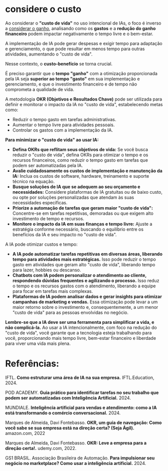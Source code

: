 # considere o custo

Ao considerar o **"custo de vida"** no uso intencional de IAs, o foco é inverso a [considerar o ganho](considere-o-ganho), analisando como os **gastos** e a **redução do ganho financeiro** podem impactar negativamente o tempo livre e o bem-estar. 

A implementação de IA pode gerar despesas e exigir tempo para adaptação e gerenciamento, o que pode resultar em menos tempo para outras atividades, aumentando o "custo de vida".

Nesse contexto, o **custo-benefício** se torna crucial. 

É preciso garantir que o **tempo "ganho"** com a otimização proporcionada pela IA seja **superior ao tempo "gasto"** em sua implementação e gerenciamento, e que o investimento financeiro e de tempo não comprometa a qualidade de vida.

A metodologia **OKR (Objetivos e Resultados Chave)** pode ser utilizada para definir e monitorar o impacto da IA no "custo de vida", estabelecendo metas como:

- Reduzir o tempo gasto em tarefas administrativas.
- Aumentar o tempo livre para atividades pessoais.
- Controlar os gastos com a implementação da IA.

**Para minimizar o "custo de vida" ao usar IA:**

- **Defina OKRs que reflitam seus objetivos de vida:**  Se você busca reduzir o "custo de vida", defina OKRs para otimizar o tempo e os recursos financeiros, como reduzir o tempo gasto em tarefas que podem ser automatizadas pela IA.
- **Avalie cuidadosamente os custos de implementação e manutenção da IA:** Inclua os custos de software, hardware, treinamento e suporte técnico na equação. 
- **Busque soluções de IA que se adequem ao seu orçamento e necessidades:** Considere plataformas de IA gratuitas ou de baixo custo, ou opte por soluções personalizadas que atendam às suas necessidades específicas.
- **Priorize a automação de tarefas que geram maior "custo de vida":** Concentre-se em tarefas repetitivas, demoradas ou que exigem alto investimento de tempo e recursos.
- **Monitore o impacto da IA em suas finanças e tempo livre:** Ajuste a estratégia conforme necessário, buscando o equilíbrio entre os benefícios da IA e seu impacto no "custo de vida".

A IA pode otimizar custos e tempo:

- **A IA pode automatizar tarefas repetitivas em diversas áreas, liberando tempo para atividades mais estratégicas.** Isso pode reduzir o tempo gasto em atividades que geram alto "custo de vida", liberando tempo para lazer, hobbies ou descanso.
- **Chatbots com IA podem personalizar o atendimento ao cliente, respondendo dúvidas frequentes e agilizando o processo.** Isso reduz o tempo e os recursos gastos com o atendimento, liberando a equipe para focar em tarefas mais complexas.
- **Plataformas de IA podem analisar dados e gerar insights para otimizar campanhas de marketing e vendas.** Essa otimização pode levar a um maior retorno sobre o investimento e, consequentemente, a um menor "custo de vida" para as pessoas envolvidas no negócio.

**Lembre-se que a IA deve ser uma ferramenta para simplificar a vida, e não complicá-la.** Ao usar a IA intencionalmente, com foco na redução do "custo de vida", você garante que a tecnologia esteja trabalhando para você, proporcionando mais tempo livre, bem-estar financeiro e liberdade para viver uma vida mais plena.

# Referências:

IFTL. **Como estruturar uma área de IA na sua empresa.** IFTL.Education, 2024.

POD ACADEMY. **Guia prático para identificar tarefas no seu trabalho que podem ser automatizadas com Inteligência Artificial.** 2024.

MUNDIALE. **Inteligência artificial para vendas e atendimento: como a IA está transformando o comércio conversacional.** 2024.

Marques de Almeida, Davi Fontebasso. **OKR, um guia de navegação: Como você sabe se sua empresa está na direção certa? (Seja Ágil).** amazon.com, 2022

Marques de Almeida, Davi Fontebasso. **OKR: Leve a empresa para a direção certa!.** udemy.com, 2022.

GS1 BRASIL. Associação Brasileira de Automação. **Para impulsionar seu negócio no marketplace? Como usar a inteligência artificial.** 2024.
